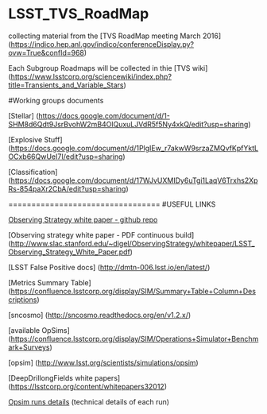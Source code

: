 # LSST_TVS_RoadMap
collecting material from the [TVS RoadMap meeting March 2016] (https://indico.hep.anl.gov/indico/conferenceDisplay.py?ovw=True&confId=968)

Each Subgroup Roadmaps will be collected in thie [TVS wiki] (https://www.lsstcorp.org/sciencewiki/index.php?title=Transients_and_Variable_Stars)


#Working groups documents


[Stellar] (https://docs.google.com/document/d/1-SHM8d6Qdt9JsrBvohW2mB4OlQuxuLJVdR5f5Ny4xkQ/edit?usp=sharing)


[Explosive Stuff] (https://docs.google.com/document/d/1PlgIEw_r7akwW9srzaZMQvfKpfYktLOCxb66QwUeI7I/edit?usp=sharing)


[Classification] (https://docs.google.com/document/d/17WJvUXMIDy6uTgi1LaqV6Trxhs2XpRs-854paXr2CbA/edit?usp=sharing)



=================================
#USEFUL LINKS

[Observing Strategy white paper - github repo](https://github.com/LSSTScienceCollaborations/ObservingStrategy)

[Observing strategy white paper - PDF continuous build] (http://www.slac.stanford.edu/~digel/ObservingStrategy/whitepaper/LSST_Observing_Strategy_White_Paper.pdf)

[LSST False Positive docs] (http://dmtn-006.lsst.io/en/latest/)

[Metrics Summary Table] (https://confluence.lsstcorp.org/display/SIM/Summary+Table+Column+Descriptions)

[sncosmo] (http://sncosmo.readthedocs.org/en/v1.2.x/)

[available OpSims] (https://confluence.lsstcorp.org/display/SIM/Operations+Simulator+Benchmark+Surveys)

[opsim] (http://www.lsst.org/scientists/simulations/opsim)

[DeepDrillongFields white papers] (https://lsstcorp.org/content/whitepapers32012)

[Opsim runs details](http://ops2.lsst.org:8080/) (technical details of each run)

